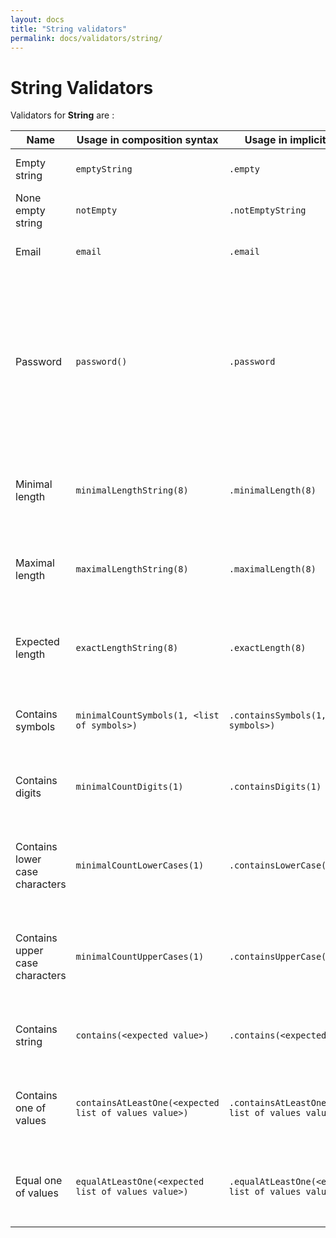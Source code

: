 ```yaml
---
layout: docs
title: "String validators"
permalink: docs/validators/string/
---
```

# String Validators

Validators for **String** are :

| **Name**                       | **Usage in composition syntax**                       | **Usage in implicit syntax**                           | **Description**                                                                                                            | **Error codes**                                                                                       |
|--------------------------------|-------------------------------------------------------|--------------------------------------------------------|----------------------------------------------------------------------------------------------------------------------------|-------------------------------------------------------------------------------------------------------|
| Empty string                   | `emptyString`                                         | `.empty`                                               | Fails if string is not empty                                                                                               | `empty_expected`                                                                                      |
| None empty string              | `notEmpty`                                            | `.notEmptyString`                                      | Fails if string is empty                                                                                                   | `empty_field`                                                                                         |
| Email                          | `email`                                               | `.email`                                               | Fails if string is not email                                                                                               | `email_field`                                                                                         |
| Password                       | `password()`                                          | `.password`                                            | Fails if string is not at least 8 characters long and not contains 1 number and 1 special symbol and big and small letters | `minimal_length` `min_count_symbols` `min_count_digits` `min_count_lower_case` `min_count_upper_case` |
| Minimal length                 | `minimalLengthString(8)`                              | `.minimalLength(8)`                                    | Fails if length is greater or equal minimal value                                                                          | `minimal_length`                                                                                      |
| Maximal length                 | `maximalLengthString(8)`                              | `.maximalLength(8)`                                    | Fails if length is lower or equal maximal value                                                                            | `maximal_length`                                                                                      |
| Expected length                | `exactLengthString(8)`                                | `.exactLength(8)`                                      | Fail if length is not exactly same value defined in function                                                               | `expected_length`                                                                                     |
| Contains symbols               | `minimalCountSymbols(1, <list of symbols>)`           | `.containsSymbols(1, <list of symbols>)`               | Fail if count of symbols is lower of minimal value                                                                         | `min_count_symbols`                                                                                   |
| Contains digits                | `minimalCountDigits(1)`                               | `.containsDigits(1)`                                   | Fail if count of digits is lower of minimal value                                                                          | `min_count_digits`                                                                                    |
| Contains lower case characters | `minimalCountLowerCases(1)`                           | `.containsLowerCase(1)`                                | Fail if count of lower case characters is lower of minimal value                                                           | `min_count_lower_case`                                                                                |
| Contains upper case characters | `minimalCountUpperCases(1)`                           | `.containsUpperCase(1)`                                | Fail if count of upper case characters is lower of minimal value                                                           | `min_count_upper_case`                                                                                |
| Contains string                | `contains(<expected value>)`                          | `.contains(<expected value>)`                          | Fail if value does not contain expected value                                                                              | `value_contains`                                                                                      |
| Contains one of values         | `containsAtLeastOne(<expected list of values value>)` | `.containsAtLeastOne(<expected list of values value>)` | Fail if value does not contain at least one of expected values                                                             | `one_of_values_contains`                                                                              |
| Equal one of values            | `equalAtLeastOne(<expected list of values value>)`    | `.equalAtLeastOne(<expected list of values value>)`    | Fail if value does not equal at least one of expected values                                                               | `one_of_values_missing`                                                                               |
